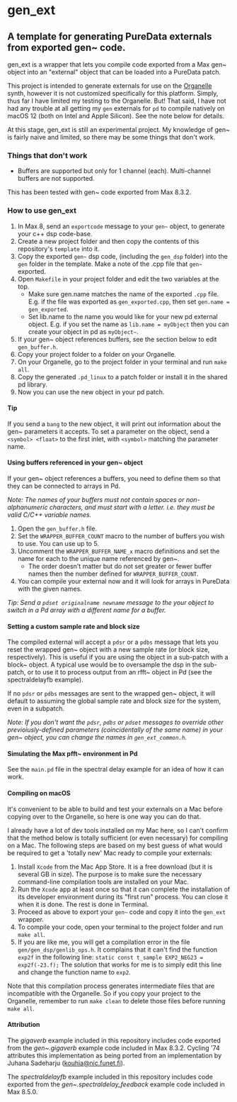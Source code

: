 # gen_ext
## A template for generating PureData externals from exported gen~ code.

gen_ext is a wrapper that lets you compile code exported from a Max gen~ object into an "external" object that can be loaded into a PureData patch.

This project is intended to generate externals for use on the [Organelle](https://www.critterandguitari.com/organelle) synth, however it is not customized specifically for this platform. Simply, thus far I have limited my testing to the Organelle. But! That said, I have not had any trouble at all getting my `gen` externals for `pd` to compile natively on macOS 12 (both on Intel and Apple Silicon). See the note below for details.

At this stage, gen_ext is still an experimental project. My knowledge of gen~ is fairly naive and limited, so there may be some things that don't work. 

### Things that don't work

* Buffers are supported but only for 1 channel (each). Multi-channel buffers are not supported.

This has been tested with gen~ code exported from Max 8.3.2.

### How to use gen_ext

1. In Max 8, send an `exportcode` message to your `gen~` object, to generate your c++ dsp code-base.
2. Create a new project folder and then copy the contents of this repository's `template` into it.
3. Copy the exported `gen~` dsp code, (including the `gen_dsp` folder) into the `gen` folder in the template. Make a note of the .cpp file that `gen~` exported.
4. Open `Makefile` in your project folder and edit the two variables at the top.
	- Make sure gen.name matches the name of the exported `.cpp` file. E.g. if the file was exported as `gen_exported.cpp`, then set `gen.name = gen_exported`.
	- Set lib.name to the name you would like for your new pd external object. E.g. if you set the name as `lib.name = myObject` then you can create your object in pd as `myObject~`.
5. If your gen~ object references buffers, see the section below to edit `gen_buffer.h`.
6. Copy your project folder to a folder on your Organelle.
7. On your Organelle, go to the project folder in your terminal and run `make all`.
8. Copy the generated `.pd_linux` to a patch folder or install it in the shared pd library.
9. Now you can use the new object in your pd patch.

#### Tip
If you send a `bang` to the new object, it will print out information about the gen~ parameters it accepts. To set a parameter on the object, send a `<symbol> <float>` to the first inlet, with `<symbol>` matching the parameter name.
	
#### Using buffers referenced in your gen~ object

If your gen~ object references a buffers, you need to define them so that they can be connected to arrays in Pd.

_Note: The names of your buffers must not contain spaces or non-alphanumeric characters, and must start with a letter. i.e. they must be valid C/C++ variable names._

1. Open the `gen_buffer.h` file.
2. Set the `WRAPPER_BUFFER_COUNT` macro to the number of buffers you wish to use. You can use up to 5.
3. Uncomment the `WRAPPER_BUFFER_NAME_x` macro definitions and set the name for each to the unique name referenced by gen~. 
	- The order doesn't matter but do not set greater or fewer buffer names then the number defined for `WRAPPER_BUFFER_COUNT`.
4. You can compile your external now and it will look for arrays in PureData with the given names.

_Tip: Send a `pdset originalname newname` message to the your object to switch in a Pd array with a different name for a buffer._

#### Setting a custom sample rate and block size

The compiled external will accept a `pdsr` or a `pdbs` message that lets you reset the wrapped gen~ object with a new sample rate (or block size, respectively). This is useful if you are using the object in a sub-patch with a block~ object. A typical use would be to oversample the dsp in the sub-patch, or to use it to process output from an rfft~ object in Pd (see the spectraldelayfb example).

If no `pdsr` or `pdbs` messages are sent to the wrapped gen~ object, it will default to assuming the global sample rate and block size for the system, even in a subpatch.

_Note: If you don't want the `pdsr`, `pdbs` or `pdset` messages to override other previoiusly-defined parameters (coincidentally of the same name) in your gen~ object, you can change the names in `gen_ext_common.h`._

#### Simulating the Max pfft~ environment in Pd

See the `main.pd` file in the spectral delay example for an idea of how it can work. 
	
#### Compiling on macOS

It's convenient to be able to build and test your externals on a Mac before copying over to the Organelle, so here is one way you can do that.

I already have a lot of dev tools installed on my Mac here, so I can't confirm that the method below is totally sufficient (or even necessary) for compiling on a Mac. The following steps are based on my best guess of what would be required to get a 'totally new' Mac ready to compile your externals:

1. Install `Xcode` from the Mac App Store. It is a free download (but it is several GB in size). The purpose is to make sure the necessary command-line compilation tools are installed on your Mac.
2. Run the `Xcode` app at least once so that it can complete the installation of its developer environment during its "first run" process. You can close it when it is done. The rest is done in Terminal.
3. Proceed as above to export your `gen~` code and copy it into the `gen_ext` wrapper.
4. To compile your code, open your terminal to the project folder and run `make all`. 
5. If you are like me, you will get a compilation error in the file `gen/gen_dsp/genlib_ops.h`. It complains that it can't find the function `exp2f` in the following line: 
	`static const t_sample EXP2_NEG23 = exp2f(-23.f);`
	The solution that works for me is to simply edit this line and change the function name to `exp2`.
	
Note that this compilation process generates intermediate files that are incompatible with the Organelle. So if you copy your project to the Organelle, remember to run `make clean` to delete those files before running `make all`.

#### Attribution

The _gigaverb_ example included in this repository includes code exported from the _gen~.gigaverb_ example code included in Max 8.3.2. Cycling '74 attributes this implementation as being ported from an implementation by Juhana Sadeharju (kouhia@nic.funet.fi).

The _spectraldelayfb_ example included in this repository includes code exported from the _gen~.spectraldelay_feedback_ example code included in Max 8.5.0.



